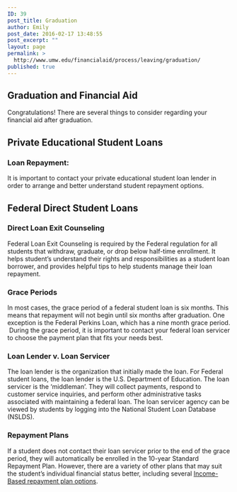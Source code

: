 ```yaml
---
ID: 39
post_title: Graduation
author: Emily
post_date: 2016-02-17 13:48:55
post_excerpt: ""
layout: page
permalink: >
  http://www.umw.edu/financialaid/process/leaving/graduation/
published: true
---
```

<h2>Graduation and Financial Aid</h2>
Congratulations! There are several things to consider regarding your financial aid after graduation.
<h2>Private Educational Student Loans</h2>
<h3>Loan Repayment:</h3>
It is important to contact your private educational student loan lender in order to arrange and better understand student repayment options.
<h2>Federal Direct Student Loans</h2>
<h3>Direct Loan Exit Counseling</h3>
Federal Loan Exit Counseling is required by the Federal regulation for all students that withdraw, graduate, or drop below half-time enrollment. It helps student’s understand their rights and responsibilities as a student loan borrower, and provides helpful tips to help students manage their loan repayment.
<h3>Grace Periods</h3>
In most cases, the grace period of a federal student loan is six months. This means that repayment will not begin until six months after graduation. One exception is the Federal Perkins Loan, which has a nine month grace period.  During the grace period, it is important to contact your federal loan servicer to choose the payment plan that fits your needs best.
<h3>Loan Lender v. Loan Servicer</h3>
The loan lender is the organization that initially made the loan. For Federal student loans, the loan lender is the U.S. Department of Education. The loan servicer is the ‘middleman’. They will collect payments, respond to customer service inquiries, and perform other administrative tasks associated with maintaining a federal loan. The loan servicer agency can be viewed by students by logging into the National Student Loan Database (NSLDS).
<h3>Repayment Plans</h3>
If a student does not contact their loan servicer prior to the end of the grace period, they will automatically be enrolled in the 10-year Standard Repayment Plan. However, there are a variety of other plans that may suit the student’s individual financial status better, including several <a href="https://studentaid.ed.gov/sa/repay-loans/understand/plans">Income-Based repayment plan options</a>.